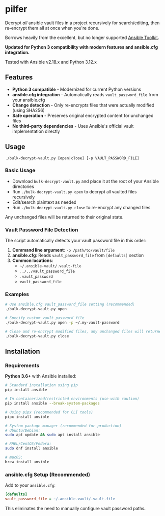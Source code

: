 # pilfer
Decrypt *all* ansible vault files in a project recursively for search/editing, then re-encrypt them all at once when you're done.

Borrows heavily from the excellent, but no longer supported [Ansible Toolkit](https://github.com/dellis23/ansible-toolkit).

**Updated for Python 3 compatibility with modern features and ansible.cfg integration.**

Tested with Ansible v2.18.x and Python 3.12.x

## Features

- **Python 3 compatible** - Modernized for current Python versions
- **ansible.cfg integration** - Automatically reads `vault_password_file` from your ansible.cfg
- **Change detection** - Only re-encrypts files that were actually modified (using SHA256)
- **Safe operation** - Preserves original encrypted content for unchanged files
- **No third-party dependencies** - Uses Ansible's official vault implementation directly

## Usage
```
./bulk-decrypt-vault.py [open|close] [-p VAULT_PASSWORD_FILE]
```

### Basic Usage
- Download `bulk-decrypt-vault.py` and place it at the root of your Ansible directories
- Run `./bulk-decrypt-vault.py open` to decrypt all vaulted files recursively
- Edit/search plaintext as needed
- Run `./bulk-decrypt-vault.py close` to re-encrypt any changed files

Any unchanged files will be returned to their original state.

### Vault Password File Detection

The script automatically detects your vault password file in this order:

1. **Command line argument**: `-p /path/to/vault/file`
2. **ansible.cfg**: Reads `vault_password_file` from `[defaults]` section
3. **Common locations**: 
   - `~/.ansible-vault/.vault-file`
   - `../../vault_password_file` 
   - `.vault_password`
   - `vault_password_file`

### Examples

```bash
# Use ansible.cfg vault_password_file setting (recommended)
./bulk-decrypt-vault.py open

# Specify custom vault password file
./bulk-decrypt-vault.py open -p ~/.my-vault-password

# Close and re-encrypt modified files, any unchanged files will returned to their original state.
./bulk-decrypt-vault.py close
```

## Installation

### Requirements

**Python 3.6+** with Ansible installed:

```bash
# Standard installation using pip
pip install ansible

# In containerized/restricted environments (use with caution)
pip install ansible --break-system-packages

# Using pipx (recommended for CLI tools)
pipx install ansible

# System package manager (recommended for production)
# Ubuntu/Debian:
sudo apt update && sudo apt install ansible

# RHEL/CentOS/Fedora:
sudo dnf install ansible

# macOS:
brew install ansible
```

### ansible.cfg Setup (Recommended)

Add to your `ansible.cfg`:
```ini
[defaults]
vault_password_file = ~/.ansible-vault/.vault-file
```

This eliminates the need to manually configure vault password paths.

